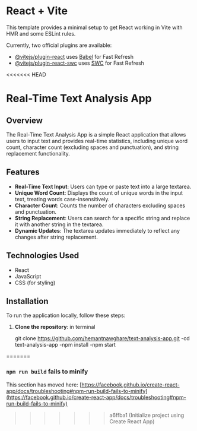 # React + Vite

This template provides a minimal setup to get React working in Vite with HMR and some ESLint rules.

Currently, two official plugins are available:

- [@vitejs/plugin-react](https://github.com/vitejs/vite-plugin-react/blob/main/packages/plugin-react/README.md) uses [Babel](https://babeljs.io/) for Fast Refresh
- [@vitejs/plugin-react-swc](https://github.com/vitejs/vite-plugin-react-swc) uses [SWC](https://swc.rs/) for Fast Refresh


<<<<<<< HEAD
# Real-Time Text Analysis App

## Overview
The Real-Time Text Analysis App is a simple React application that allows users to input text and provides real-time statistics, 
including unique word count, character count (excluding spaces and punctuation), and string replacement functionality.

## Features
- **Real-Time Text Input**: Users can type or paste text into a large textarea.
- **Unique Word Count**: Displays the count of unique words in the input text, treating words case-insensitively.
- **Character Count**: Counts the number of characters excluding spaces and punctuation.
- **String Replacement**: Users can search for a specific string and replace it with another string in the textarea.
- **Dynamic Updates**: The textarea updates immediately to reflect any changes after string replacement.

## Technologies Used
- React
- JavaScript
- CSS (for styling)

## Installation
To run the application locally, follow these steps:

1. **Clone the repository**:
   in terminal
   
   git clone https://github.com/hemantnawghare/text-analysis-app.git
   -cd text-analysis-app
   -npm install
   -npm start

=======

### `npm run build` fails to minify

This section has moved here: [https://facebook.github.io/create-react-app/docs/troubleshooting#npm-run-build-fails-to-minify](https://facebook.github.io/create-react-app/docs/troubleshooting#npm-run-build-fails-to-minify)
>>>>>>> a6ffba1 (Initialize project using Create React App)
